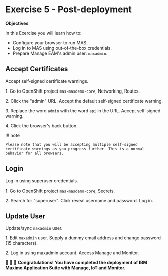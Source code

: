# Exercise 5 - Post-deployment

**Objectives**

In this Exercise you will learn how to:

* Configure your browser to run MAS.
* Log in to MAS using out-of-the-box credentials.
* Prepare Manage EAM's admin user: `maxadmin`.

## Accept Certificates

Accept self-signed certificate warnings.

1\. Go to OpenShift project `mas-masdemo-core`, Networking, Routes.

2\. Click the "admin" URL. Accept the default self-signed certificate warning.

3\. Replace the word `admin` with the word `api` in the URL. Accept self-signed warning.  

4\. Click the browser's back button. 

!!! note

    Please note that you will be accepting multiple self-signed certificate warnings as you progress further. This is a normal behavior for all browsers. 

## Login

Log in using superuser credentials.

1\. Go to OpenShift project `mas-masdemo-core`, Secrets.

2\. Search for "superuser". Click reveal username and password. Log in.

## Update User

Update/sync `maxadmin` user.

1\. Edit `maxadmin` user. Supply a dummy email address and change password (15 characters).

2\. Log in using maxadmin account. Access Manage and Monitor.

🎉 👏 🎉 **Congratulations! You have completed the deployment of IBM Maximo Application Suite with Manage, IoT and Monitor.**
